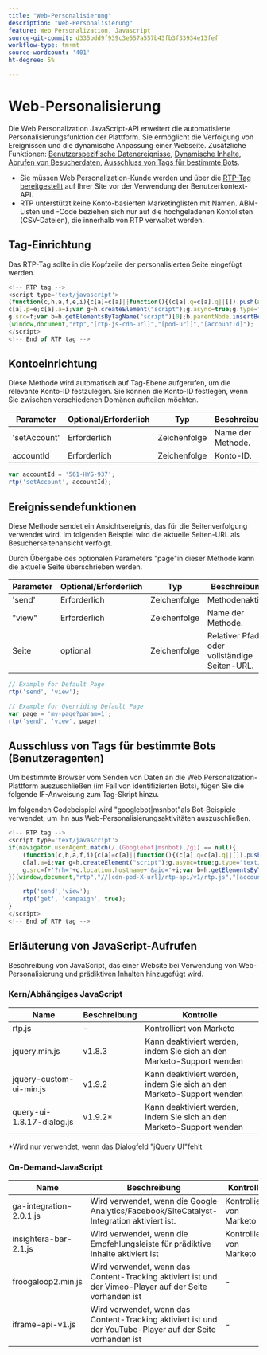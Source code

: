 ```yaml
---
title: "Web-Personalisierung"
description: "Web-Personalisierung"
feature: Web Personalization, Javascript
source-git-commit: d335bdd9f939c3e557a557b43fb3f33934e13fef
workflow-type: tm+mt
source-wordcount: '401'
ht-degree: 5%

---
```



# Web-Personalisierung

Die Web Personalization JavaScript-API erweitert die automatisierte Personalisierungsfunktion der Plattform. Sie ermöglicht die Verfolgung von Ereignissen und die dynamische Anpassung einer Webseite. Zusätzliche Funktionen: [Benutzerspezifische Datenereignisse](custom-data-events.md), [Dynamische Inhalte](web-personalization.md), [Abrufen von Besucherdaten](get-visitor-data.md), [Ausschluss von Tags für bestimmte Bots](#exclude_tag_for_specific_bots).

- Sie müssen Web Personalization-Kunde werden und über die [RTP-Tag bereitgestellt](https://experienceleague.adobe.com/en/docs/marketo/using/product-docs/web-personalization/rtp-tag-implementation/deploy-the-rtp-javascript) auf Ihrer Site vor der Verwendung der Benutzerkontext-API.
- RTP unterstützt keine Konto-basierten Marketinglisten mit Namen. ABM-Listen und -Code beziehen sich nur auf die hochgeladenen Kontolisten (CSV-Dateien), die innerhalb von RTP verwaltet werden.

## Tag-Einrichtung

Das RTP-Tag sollte in die Kopfzeile der personalisierten Seite eingefügt werden.

```javascript
<!-- RTP tag --> 
<script type='text/javascript'>
(function(c,h,a,f,e,i){c[a]=c[a]||function(){(c[a].q=c[a].q||[]).push(arguments)};
c[a].p=e;c[a].a=i;var g=h.createElement("script");g.async=true;g.type="text/javascript";
g.src=f;var b=h.getElementsByTagName("script")[0];b.parentNode.insertBefore(g,b)})
(window,document,"rtp","[rtp-js-cdn-url]","[pod-url]","[accountId]");
</script>
<!-- End of RTP tag -->
```

## Kontoeinrichtung

Diese Methode wird automatisch auf Tag-Ebene aufgerufen, um die relevante Konto-ID festzulegen. Sie können die Konto-ID festlegen, wenn Sie zwischen verschiedenen Domänen aufteilen möchten.

| Parameter | Optional/Erforderlich | Typ | Beschreibung |
|--------------|-------------------|--------|--------------|
| &#39;setAccount&#39; | Erforderlich | Zeichenfolge | Name der Methode. |
| accountId | Erforderlich | Zeichenfolge | Konto-ID. |


```javascript
var accountId = '561-HYG-937';
rtp('setAccount', accountId);
```

## Ereignissendefunktionen

Diese Methode sendet ein Ansichtsereignis, das für die Seitenverfolgung verwendet wird. Im folgenden Beispiel wird die aktuelle Seiten-URL als Besucherseitenansicht verfolgt.

Durch Übergabe des optionalen Parameters &quot;page&quot;in dieser Methode kann die aktuelle Seite überschrieben werden.

| Parameter | Optional/Erforderlich | Typ | Beschreibung |
|-----------|-------------------|--------|---------------------------------|
| &#39;send&#39; | Erforderlich | Zeichenfolge | Methodenaktion |
| &quot;view&quot; | Erforderlich | Zeichenfolge | Name der Methode. |
| Seite | optional | Zeichenfolge | Relativer Pfad oder vollständige Seiten-URL. |


```javascript
// Example for Default Page
rtp('send', 'view');

// Example for Overriding Default Page
var page = 'my-page?param=1';
rtp('send', 'view', page);
```

## Ausschluss von Tags für bestimmte Bots (Benutzeragenten)

Um bestimmte Browser vom Senden von Daten an die Web Personalization-Plattform auszuschließen (im Fall von identifizierten Bots), fügen Sie die folgende IF-Anweisung zum Tag-Skript hinzu.

Im folgenden Codebeispiel wird &quot;googlebot|msnbot&quot;als Bot-Beispiele verwendet, um ihn aus Web-Personalisierungsaktivitäten auszuschließen.

```javascript
<!-- RTP tag --> 
<script type='text/javascript'>
if(navigator.userAgent.match(/.(Googlebot|msnbot)./gi) == null){
    (function(c,h,a,f,i){c[a]=c[a]||function(){(c[a].q=c[a].q||[]).push(arguments)};
    c[a].a=i;var g=h.createElement("script");g.async=true;g.type="text/javascript";
    g.src=f+'?rh='+c.location.hostname+'&aid='+i;var b=h.getElementsByTagName("script")[0];b.parentNode.insertBefore(g,b);
})(window,document,"rtp","//[cdn-pod-X-url]/rtp-api/v1/rtp.js","[accountId]");

    rtp('send','view');
    rtp('get', 'campaign', true);
}
</script>
<!-- End of RTP tag -->
```

## Erläuterung von JavaScript-Aufrufen

Beschreibung von JavaScript, das einer Website bei Verwendung von Web-Personalisierung und prädiktiven Inhalten hinzugefügt wird.

### Kern/Abhängiges JavaScript

| Name | Beschreibung | Kontrolle |
|---------------------------|-------------|--------------------------------------------------------|
| rtp.js | - | Kontrolliert von Marketo |
| jquery.min.js | v1.8.3 | Kann deaktiviert werden, indem Sie sich an den Marketo-Support wenden |
| jquery-custom-ui-min.js | v1.9.2 | Kann deaktiviert werden, indem Sie sich an den Marketo-Support wenden |
| query-ui-1.8.17-dialog.js | v1.9.2* | Kann deaktiviert werden, indem Sie sich an den Marketo-Support wenden |


*Wird nur verwendet, wenn das Dialogfeld &quot;jQuery UI&quot;fehlt

### On-Demand-JavaScript

| Name | Beschreibung | Kontrolle |
|-------------------------|-----------------------------------------------------------------------|-----------------------|
| ga-integration-2.0.1.js | Wird verwendet, wenn die Google Analytics/Facebook/SiteCatalyst-Integration aktiviert ist. | Kontrolliert von Marketo |
| insightera-bar-2.1.js | Wird verwendet, wenn die Empfehlungsleiste für prädiktive Inhalte aktiviert ist | Kontrolliert von Marketo |
| froogaloop2.min.js | Wird verwendet, wenn das Content-Tracking aktiviert ist und der Vimeo-Player auf der Seite vorhanden ist | - |
| iframe-api-v1.js | Wird verwendet, wenn das Content-Tracking aktiviert ist und der YouTube-Player auf der Seite vorhanden ist | - |

